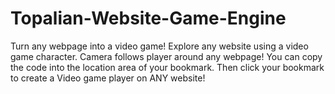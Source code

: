 # Topalian-Website-Game-Engine
Turn any webpage into a video game! Explore any website using a video game character. Camera follows player around any webpage!
You can copy the code into the location area of your bookmark. Then click your bookmark to create a Video game player on ANY website!
